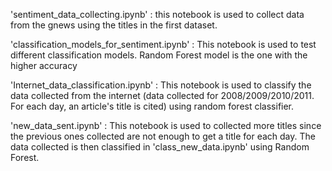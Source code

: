 'sentiment_data_collecting.ipynb' : this notebook is used to collect data from the gnews using the titles in the first dataset.

'classification_models_for_sentiment.ipynb' :  This notebook is used to test different classification models. Random Forest model is the one with the higher accuracy

'Internet_data_classification.ipynb' : This notebook is used to classify the data collected from the internet (data collected for 2008/2009/2010/2011. For each day, an article's title is cited) using random forest classifier.

'new_data_sent.ipynb' : This notebook is used to collected more titles since the previous ones collected are not enough to get a title for each day. The data collected is then classified in 'class_new_data.ipynb' using Random Forest.
